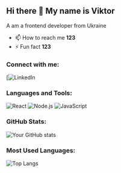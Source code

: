 ## Hi there 👋 My name is Viktor

A am a frontend developer from Ukraine

- 📫 How to reach me **123**
- ⚡ Fun fact **123**

### Connect with me:
[![LinkedIn](https://www.linkedin.com/in/viktor-bednarski-8a5b2a207/)

### Languages and Tools:
![React](https://img.shields.io/badge/-React-20232A?style=flat&logo=react&logoColor=61DAFB)
![Node.js](https://img.shields.io/badge/-Node.js-339933?style=flat&logo=node.js&logoColor=white)
![JavaScript](https://img.shields.io/badge/-JavaScript-F7DF1E?style=flat&logo=javascript&logoColor=black)

### GitHub Stats:
![Your GitHub stats](https://github-readme-stats.vercel.app/api?username=ViktorBed&show_icons=true&theme=radical)

### Most Used Languages:
![Top Langs](https://github-readme-stats.vercel.app/api/top-langs/?username=ViktorBed&layout=compact)
